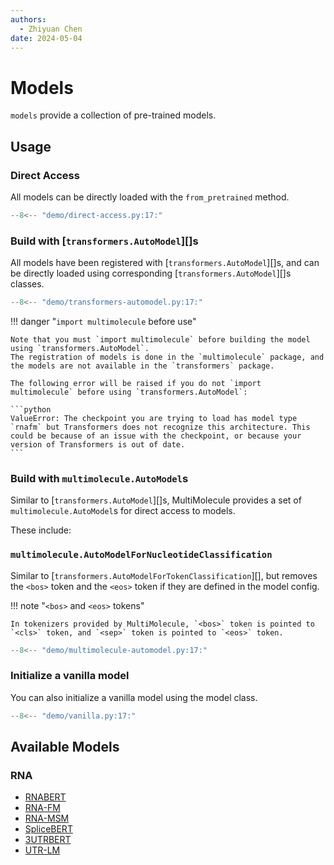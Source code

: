```yaml
---
authors:
  - Zhiyuan Chen
date: 2024-05-04
---
```


# Models

`models` provide a collection of pre-trained models.

## Usage

### Direct Access

All models can be directly loaded with the `from_pretrained` method.

```python
--8<-- "demo/direct-access.py:17:"
```

### Build with [`transformers.AutoModel`][]s

All models have been registered with [`transformers.AutoModel`][]s, and can be directly loaded using corresponding [`transformers.AutoModel`][]s classes.

```python
--8<-- "demo/transformers-automodel.py:17:"
```

!!! danger "`import multimolecule` before use"

    Note that you must `import multimolecule` before building the model using `transformers.AutoModel`.
    The registration of models is done in the `multimolecule` package, and the models are not available in the `transformers` package.

    The following error will be raised if you do not `import multimolecule` before using `transformers.AutoModel`:

    ```python
    ValueError: The checkpoint you are trying to load has model type `rnafm` but Transformers does not recognize this architecture. This could be because of an issue with the checkpoint, or because your version of Transformers is out of date.
    ```

### Build with `multimolecule.AutoModel`s

Similar to [`transformers.AutoModel`][]s, MultiMolecule provides a set of `multimolecule.AutoModel`s for direct access to models.

These include:

### `multimolecule.AutoModelForNucleotideClassification`

Similar to [`transformers.AutoModelForTokenClassification`][], but removes the `<bos>` token and the `<eos>` token if they are defined in the model config.

!!! note "`<bos>` and `<eos>` tokens"

    In tokenizers provided by MultiMolecule, `<bos>` token is pointed to `<cls>` token, and `<sep>` token is pointed to `<eos>` token.

```python
--8<-- "demo/multimolecule-automodel.py:17:"
```

### Initialize a vanilla model

You can also initialize a vanilla model using the model class.

```python
--8<-- "demo/vanilla.py:17:"
```

## Available Models

### RNA

- [RNABERT](models/rnabert.md)
- [RNA-FM](models/rnafm.md)
- [RNA-MSM](models/rnamsm.md)
- [SpliceBERT](models/splicebert.md)
- [3UTRBERT](models/utrbert.md)
- [UTR-LM](models/utrlm.md)
